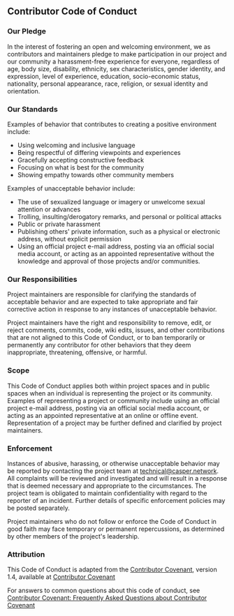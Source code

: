 ## Contributor Code of Conduct

### Our Pledge

In the interest of fostering an open and welcoming environment, we as contributors and maintainers pledge to make participation in our project and our community a harassment-free experience for everyone, regardless of age, body size, disability, ethnicity, sex characteristics, gender identity, and expression, level of experience, education, socio-economic status, nationality, personal appearance, race, religion, or sexual identity and orientation.

### Our Standards

Examples of behavior that contributes to creating a positive environment include:
- Using welcoming and inclusive language
- Being respectful of differing viewpoints and experiences
- Gracefully accepting constructive feedback
- Focusing on what is best for the community
- Showing empathy towards other community members

Examples of unacceptable behavior include:
- The use of sexualized language or imagery or unwelcome sexual attention or advances
- Trolling, insulting/derogatory remarks, and personal or political attacks
- Public or private harassment
- Publishing others' private information, such as a physical or electronic address, without explicit permission
- Using an official project e-mail address, posting via an official social media account, or acting as an appointed representative without the knowledge and approval of those projects and/or communities.

### Our Responsibilities

Project maintainers are responsible for clarifying the standards of acceptable behavior and are expected to take appropriate and fair corrective action in response to any instances of unacceptable behavior.

Project maintainers have the right and responsibility to remove, edit, or reject comments, commits, code, wiki edits, issues, and other contributions that are not aligned to this Code of Conduct, or to ban temporarily or permanently any contributor for other behaviors that they deem inappropriate, threatening, offensive, or harmful.

### Scope

This Code of Conduct applies both within project spaces and in public spaces when an individual is representing the project or its community. Examples of representing a project or community include using an official project e-mail address, posting via an official social media account, or acting as an appointed representative at an online or offline event. Representation of a project may be further defined and clarified by project maintainers.

### Enforcement

Instances of abusive, harassing, or otherwise unacceptable behavior may be reported by contacting the project team at technical@casper.network. All complaints will be reviewed and investigated and will result in a response that is deemed necessary and appropriate to the circumstances. The project team is obligated to maintain confidentiality with regard to the reporter of an incident. Further details of specific enforcement policies may be posted separately.

Project maintainers who do not follow or enforce the Code of Conduct in good faith may face temporary or permanent repercussions, as determined by other members of the project's leadership.

### Attribution
This Code of Conduct is adapted from the [Contributor Covenant](https://www.contributor-covenant.org/), version 1.4, available at [Contributor Covenant](https://www.contributor-covenant.org/version/1/4/code-of-conduct.html)

For answers to common questions about this code of conduct, see [Contributor Covenant: Frequently Asked Questions about Contributor Covenant](https://www.contributor-covenant.org/faq)
